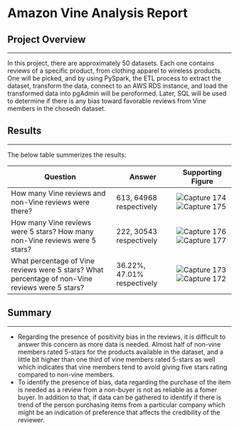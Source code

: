 # Amazon Vine Analysis Report

## Project Overview
---

In this project, there are approximately 50 datasets. Each one contains reviews of a specific product, from clothing apparel to wireless products. One will be picked, and by using PySpark, the ETL process to extract the dataset, transform the data, connect to an AWS RDS instance, and load the transformed data into pgAdmin will be peroformed. Later, SQL will be used to determine if there is any bias toward favorable reviews from Vine members in the chosedn dataset.

## Results
--- 

The below table summerizes the results:

|Question|Answer|Supporting Figure|
|--------|------|-----------------|
|How many Vine reviews and non-Vine reviews were there?|613, 64968 respectively|![Capture 174](https://user-images.githubusercontent.com/59425631/137658128-9ea0cb3f-ee9a-4c38-a992-ae03852136de.PNG) ![Capture 175](https://user-images.githubusercontent.com/59425631/137658145-6f67cbae-e258-47fd-bee7-b577f2cfe6dc.PNG)|
|How many Vine reviews were 5 stars? How many non-Vine reviews were 5 stars?|222, 30543 respectively|![Capture 176](https://user-images.githubusercontent.com/59425631/137658382-7145191c-ab68-4b6b-9c6e-58687c7930d6.PNG)![Capture 177](https://user-images.githubusercontent.com/59425631/137658393-edb9e294-aa25-4171-9f74-6fe235b86a55.PNG)|
|What percentage of Vine reviews were 5 stars? What percentage of non-Vine reviews were 5 stars?|36.22%, 47.01% respectively|![Capture 173](https://user-images.githubusercontent.com/59425631/137658583-70d72eed-5235-4bc8-9efd-8a284a19c673.PNG)![Capture 172](https://user-images.githubusercontent.com/59425631/137658608-6c0ac88b-a02b-49ad-9407-ba4138ca01c9.PNG)|

## Summary
---

- Regarding the presence of positivity bias in the reviews, it is difficult to answer this concern as more data is needed. Almost half of non-vine members rated 5-stars for the products available in the dataset, and a little bit higher than one third of vine members rated 5-stars as well which indicates that vine members tend to avoid giving five stars rating compared to non-vine members. 
- To identify the presence of bias, data regarding the purchase of the item is needed as a review from a non-buyer is not as reliable as a fomer buyer. In addition to that, if data can be gathered to identify if there is trend of the person purchasing items from a particular company which might be an indication of preference that affects the credibility of the reviewer. 
